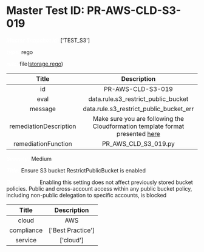 



# Master Test ID: PR-AWS-CLD-S3-019


***<font color="white">Master Snapshot Id:</font>*** ['TEST_S3']

***<font color="white">type:</font>*** rego

***<font color="white">rule:</font>*** file([storage.rego])  
  
  
  
  

|Title|Description|
| :---: | :---: |
|id|PR-AWS-CLD-S3-019|
|eval|data.rule.s3_restrict_public_bucket|
|message|data.rule.s3_restrict_public_bucket_err|
|remediationDescription|Make sure you are following the Cloudformation template format presented <a href='https://docs.aws.amazon.com/AWSCloudFormation/latest/UserGuide/aws-properties-s3-bucket-publicaccessblockconfiguration.html#cfn-s3-bucket-publicaccessblockconfiguration-restrictpublicbuckets' target='_blank'>here</a>|
|remediationFunction|PR_AWS_CLD_S3_019.py|


***<font color="white">Severity:</font>*** Medium

***<font color="white">Title:</font>*** Ensure S3 bucket RestrictPublicBucket is enabled

***<font color="white">Description:</font>*** Enabling this setting does not affect previously stored bucket policies. Public and cross-account access within any public bucket policy, including non-public delegation to specific accounts, is blocked  
  
  

|Title|Description|
| :---: | :---: |
|cloud|AWS|
|compliance|['Best Practice']|
|service|['cloud']|



[storage.rego]: https://github.com/prancer-io/prancer-compliance-test/tree/master/aws/cloud/storage.rego
